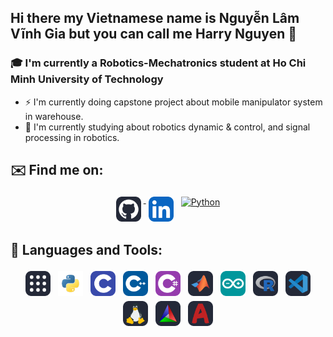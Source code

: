 ## Hi there my Vietnamese name is Nguyễn Lâm Vĩnh Gia but you can call me Harry Nguyen 👋
### 🎓 I'm currently a Robotics-Mechatronics student at Ho Chi Minh University of Technology
<!--
**HarryNguyen2023/HarryNguyen2023** is a ✨ _special_ ✨ repository because its `README.md` (this file) appears on your GitHub profile.

Here are some ideas to get you started:

- 🔭 I’m currently working on ...
- 🌱 I’m currently learning ...
- 👯 I’m looking to collaborate on ...
- 🤔 I’m looking for help with ...
- 💬 Ask me about ...
- 📫 How to reach me: ...
- 😄 Pronouns: ...
- ⚡ Fun fact: ...
-->

- ⚡ I'm currently doing capstone project about mobile manipulator system in warehouse.
- 🌱 I'm currently studying about robotics dynamic & control, and signal processing in robotics.

## ✉️ Find me on:

<p align="center">
 <a href="https://github.com/HarryNguyen2023" target="_blank" rel="noopener noreferrer"> <img src="https://raw.githubusercontent.com/tandpfun/skill-icons/main/icons/Github-Dark.svg" alt="Python" height="40" style="vertical-align:top; margin:4px"> </a>
 <a href="https://www.linkedin.com/in/gia-nguyen-6b89ab273/" target="_blank" rel="noopener noreferrer"> <img src="https://raw.githubusercontent.com/tandpfun/skill-icons/main/icons/LinkedIn.svg" alt="Python" height="40" style="vertical-align:top; margin:4px"></a>
 <a href="gianguyenlamvinh2002@gmail.com"> <img src="https://img.icons8.com/?size=512&id=ho8QlOYvMuG3&format=png" alt="Python" height="40" style="vertical-align:top; margin:4px"></a>
</p>


## 🧰 Languages and Tools:
<p align="center">
<img src="https://raw.githubusercontent.com/tandpfun/skill-icons/main/icons/ROS-Dark.svg" alt="ROS" height="40" style="vertical-align:top; margin:4px">
<img src="https://raw.githubusercontent.com/github/explore/80688e429a7d4ef2fca1e82350fe8e3517d3494d/topics/python/python.png" alt="Python" height="40" style="vertical-align:top; margin:4px">
<img src="https://raw.githubusercontent.com/tandpfun/skill-icons/main/icons/C.svg" alt="C" height="40" style="vertical-align:top; margin:4px">
<img src="https://raw.githubusercontent.com/tandpfun/skill-icons/main/icons/CPP.svg" alt="Cpp" height="40" style="vertical-align:top; margin:4px">
<img src="https://raw.githubusercontent.com/tandpfun/skill-icons/main/icons/CS.svg" alt="Cs" height="40" style="vertical-align:top; margin:4px">
<img src="https://raw.githubusercontent.com/tandpfun/skill-icons/main/icons/Matlab-Dark.svg" alt="Matlab" height="40" style="vertical-align:top; margin:4px">
<img src="https://raw.githubusercontent.com/tandpfun/skill-icons/main/icons/Arduino.svg" alt="Arduino" height="40" style="vertical-align:top; margin:4px">
<img src="https://raw.githubusercontent.com/tandpfun/skill-icons/main/icons/R-Dark.svg" alt="R" height="40" style="vertical-align:top; margin:4px">
<img src="https://raw.githubusercontent.com/tandpfun/skill-icons/main/icons/VSCode-Dark.svg" alt="VS Code" height="40" style="vertical-align:top; margin:4px">
<img src="https://raw.githubusercontent.com/tandpfun/skill-icons/main/icons/Linux-Dark.svg" alt="Linux" height="40" style="vertical-align:top; margin:4px">
<img src="https://raw.githubusercontent.com/tandpfun/skill-icons/main/icons/CMake-Dark.svg" alt="Cmake" height="40" style="vertical-align:top; margin:4px">
<img src="https://raw.githubusercontent.com/tandpfun/skill-icons/main/icons/AutoCAD-Dark.svg" alt="Autocad" height="40" style="vertical-align:top; margin:4px">
</p>
